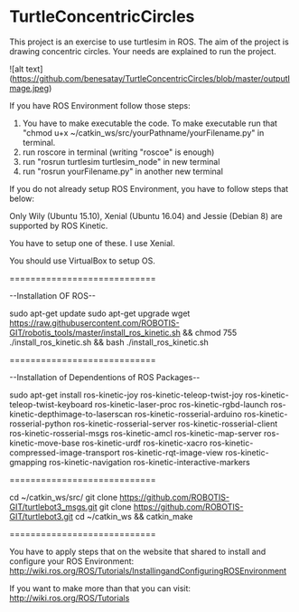 # TurtleConcentricCircles

This project is an exercise to use turtlesim in ROS. The aim of the project is drawing concentric circles. Your needs are explained to run the project. 

![alt text] (https://github.com/benesatay/TurtleConcentricCircles/blob/master/outputImage.jpeg)

If you have ROS Environment follow those steps:

1. You have to make executable the code. 
To make executable run that "chmod u+x ~/catkin_ws/src/yourPathname/yourFilename.py" in terminal.
2. run roscore in terminal (writing "roscoe" is enough)
3. run "rosrun turtlesim turtlesim_node" in new terminal
4. run "rosrun yourFilename.py" in another new terminal

If you do not already setup ROS Environment, you have to follow steps that below:

Only Wily (Ubuntu 15.10), Xenial (Ubuntu 16.04) and Jessie (Debian 8) are supported by ROS Kinetic.

You have to setup one of these. I use Xenial. 

You should use VirtualBox to setup OS.

============================

--Installation OF ROS--

sudo apt-get update
sudo apt-get upgrade
wget https://raw.githubusercontent.com/ROBOTIS-GIT/robotis_tools/master/install_ros_kinetic.sh && chmod 755 ./install_ros_kinetic.sh && bash ./install_ros_kinetic.sh

============================

--Installation of Dependentions of ROS Packages--

sudo apt-get install ros-kinetic-joy ros-kinetic-teleop-twist-joy ros-kinetic-teleop-twist-keyboard ros-kinetic-laser-proc ros-kinetic-rgbd-launch ros-kinetic-depthimage-to-laserscan ros-kinetic-rosserial-arduino ros-kinetic-rosserial-python ros-kinetic-rosserial-server ros-kinetic-rosserial-client ros-kinetic-rosserial-msgs ros-kinetic-amcl ros-kinetic-map-server ros-kinetic-move-base ros-kinetic-urdf ros-kinetic-xacro ros-kinetic-compressed-image-transport ros-kinetic-rqt-image-view ros-kinetic-gmapping ros-kinetic-navigation ros-kinetic-interactive-markers

============================

cd ~/catkin_ws/src/
git clone https://github.com/ROBOTIS-GIT/turtlebot3_msgs.git
git clone https://github.com/ROBOTIS-GIT/turtlebot3.git
cd ~/catkin_ws && catkin_make

============================

You have to apply steps that on the website that shared to install and configure your ROS Environment:
http://wiki.ros.org/ROS/Tutorials/InstallingandConfiguringROSEnvironment

If you want to make more than that you can visit:
http://wiki.ros.org/ROS/Tutorials

